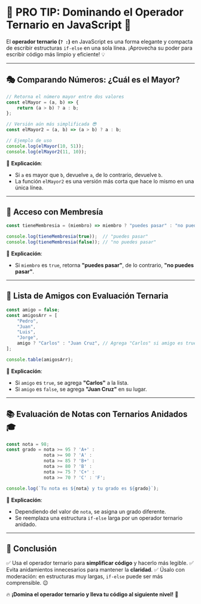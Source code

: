 # 🚀 PRO TIP: Dominando el Operador Ternario en JavaScript 🎯

El **operador ternario (`? :`)** en JavaScript es una forma elegante y compacta de escribir estructuras `if-else` en una sola línea. ¡Aprovecha su poder para escribir código más limpio y eficiente! 💡

---

## 🎭 Comparando Números: ¿Cuál es el Mayor?

```javascript
// Retorna el número mayor entre dos valores
const elMayor = (a, b) => {
    return (a > b) ? a : b;
};

// Versión aún más simplificada 😎
const elMayor2 = (a, b) => (a > b) ? a : b;

// Ejemplo de uso
console.log(elMayor(10, 51));
console.log(elMayor2(11, 10));
```

📝 **Explicación**:
- Si `a` es mayor que `b`, devuelve `a`, de lo contrario, devuelve `b`.
- La función `elMayor2` es una versión más corta que hace lo mismo en una única línea.

---

## 🔐 Acceso con Membresía

```javascript
const tieneMembresia = (miembro) => miembro ? "puedes pasar" : "no puedes pasar";

console.log(tieneMembresia(true));  // "puedes pasar"
console.log(tieneMembresia(false)); // "no puedes pasar"
```

📝 **Explicación**:
- Si `miembro` es `true`, retorna **"puedes pasar"**, de lo contrario, **"no puedes pasar"**.

---

## 👫 Lista de Amigos con Evaluación Ternaria

```javascript
const amigo = false;
const amigosArr = [
    "Pedro",
    "Juan",
    "Luis",
    "Jorge",
    amigo ? "Carlos" : "Juan Cruz", // Agrega "Carlos" si amigo es true, de lo contrario, "Juan Cruz"
];

console.table(amigosArr);
```

📝 **Explicación**:
- Si `amigo` es `true`, se agrega **"Carlos"** a la lista.
- Si `amigo` es `false`, se agrega **"Juan Cruz"** en su lugar.

---

## 📚 Evaluación de Notas con Ternarios Anidados 🎓

```javascript
const nota = 98;
const grado = nota >= 95 ? 'A+' :
              nota >= 90 ? 'A' :
              nota >= 85 ? 'B+' :
              nota >= 80 ? 'B' :
              nota >= 75 ? 'C+' :
              nota >= 70 ? 'C' : 'F';

console.log(`Tu nota es ${nota} y tu grado es ${grado}`);
```

📝 **Explicación**:
- Dependiendo del valor de `nota`, se asigna un grado diferente.
- Se reemplaza una estructura `if-else` larga por un operador ternario anidado.

---

## 🎯 Conclusión
✅ Usa el operador ternario para **simplificar código** y hacerlo más legible.
✅ Evita anidamientos innecesarios para mantener la **claridad**.
✅ Úsalo con moderación: en estructuras muy largas, `if-else` puede ser más comprensible. 😉

🔥 **¡Domina el operador ternario y lleva tu código al siguiente nivel!** 🚀

